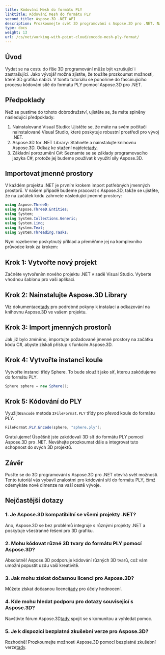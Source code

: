 ```yaml
---
title: Kódování Mesh do formátu PLY
linktitle: Kódování Mesh do formátu PLY
second_title: Aspose.3D .NET API
description: Prozkoumejte svět 3D programování s Aspose.3D pro .NET. Naučte se, jak bez námahy kódovat sítě do formátu PLY. Pozvedněte svou vývojovou hru!
type: docs
weight: 13
url: /cs/net/working-with-point-cloud/encode-mesh-ply-format/
---
```

## Úvod
Vydat se na cestu do říše 3D programování může být vzrušující i zastrašující. Jako vývojář možná zjistíte, že toužíte prozkoumat možnosti, které 3D grafika nabízí. V tomto tutoriálu se ponoříme do fascinujícího procesu kódování sítě do formátu PLY pomocí Aspose.3D pro .NET.
## Předpoklady
Než se pustíme do tohoto dobrodružství, ujistěte se, že máte splněny následující předpoklady:
1. Nainstalované Visual Studio: Ujistěte se, že máte na svém počítači nainstalované Visual Studio, které poskytuje robustní prostředí pro vývoj .NET.
2. Aspose.3D for .NET Library: Stáhněte a nainstalujte knihovnu Aspose.3D. Odkaz ke stažení najdete[tady](https://releases.aspose.com/3d/net/).
3. Základní porozumění C#: Seznamte se se základy programovacího jazyka C#, protože jej budeme používat k využití síly Aspose.3D.
## Importovat jmenné prostory
V každém projektu .NET je prvním krokem import potřebných jmenných prostorů. V našem případě budeme pracovat s Aspose.3D, takže se ujistěte, že na začátek kódu zahrnete následující jmenné prostory:
```csharp
using Aspose.ThreeD;
using Aspose.ThreeD.Entities;
using System;
using System.Collections.Generic;
using System.Linq;
using System.Text;
using System.Threading.Tasks;
```
Nyní rozeberme poskytnutý příklad a přeměňme jej na komplexního průvodce krok za krokem:
## Krok 1: Vytvořte nový projekt
Začněte vytvořením nového projektu .NET v sadě Visual Studio. Vyberte vhodnou šablonu pro vaši aplikaci.
## Krok 2: Nainstalujte Aspose.3D Library
 Viz dokumentace[tady](https://reference.aspose.com/3d/net/) pro podrobné pokyny k instalaci a odkazování na knihovnu Aspose.3D ve vašem projektu.
## Krok 3: Import jmenných prostorů
Jak již bylo zmíněno, importujte požadované jmenné prostory na začátku kódu C#, abyste získali přístup k funkcím Aspose.3D.
## Krok 4: Vytvořte instanci koule
Vytvořte instanci třídy Sphere. To bude sloužit jako síť, kterou zakódujeme do formátu PLY.
```csharp
Sphere sphere = new Sphere();
```
## Krok 5: Kódování do PLY
 Využijte`Encode` metoda z`FileFormat.PLY` třídy pro převod koule do formátu PLY.
```csharp
FileFormat.PLY.Encode(sphere, "sphere.ply");
```
Gratulujeme! Úspěšně jste zakódovali 3D síť do formátu PLY pomocí Aspose.3D pro .NET. Neváhejte prozkoumat dále a integrovat tuto schopnost do svých 3D projektů.
## Závěr
Pusťte se do 3D programování s Aspose.3D pro .NET otevírá svět možností. Tento tutoriál vás vybavil znalostmi pro kódování sítí do formátu PLY, čímž odemykáte nové dimenze na vaší cestě vývoje.
## Nejčastější dotazy
### 1. Je Aspose.3D kompatibilní se všemi projekty .NET?
Ano, Aspose.3D se bez problémů integruje s různými projekty .NET a poskytuje všestranné řešení pro 3D grafiku.
### 2. Mohu kódovat různé 3D tvary do formátu PLY pomocí Aspose.3D?
Absolutně! Aspose.3D podporuje kódování různých 3D tvarů, což vám umožní popustit uzdu vaší kreativitě.
### 3. Jak mohu získat dočasnou licenci pro Aspose.3D?
 Můžete získat dočasnou licenci[tady](https://purchase.aspose.com/temporary-license/) pro účely hodnocení.
### 4. Kde mohu hledat podporu pro dotazy související s Aspose.3D?
 Navštivte fórum Aspose.3D[tady](https://forum.aspose.com/c/3d/18) spojit se s komunitou a vyhledat pomoc.
### 5. Je k dispozici bezplatná zkušební verze pro Aspose.3D?
 Rozhodně! Prozkoumejte možnosti Aspose.3D pomocí bezplatné zkušební verze[tady](https://releases.aspose.com/).